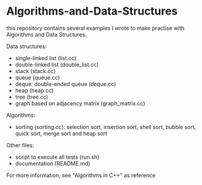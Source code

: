 # Algorithms-and-Data-Structures

this repository contains several examples I wrote to make practise with Algorithms and Data Structures.

Data structures:
* single-linked list (list.cc)
* double-linked list (double_list.cc)
* stack (stack.cc)
* queue (queue.cc)
* deque: double-ended queue (deque.cc)
* heap (heap.cc)
* tree (tree.cc)
* graph based on adjacency matrix (graph_matrix.cc)

Algorithms:
* sorting (sorting.cc): selection sort, insertion sort, shell sort, bubble sort, quick sort, merge sort and heap sort

Other files:
* script to execute all tests (run.sh)
* documentation (README.md)

For more information, see "Algorithms in C++" as reference
